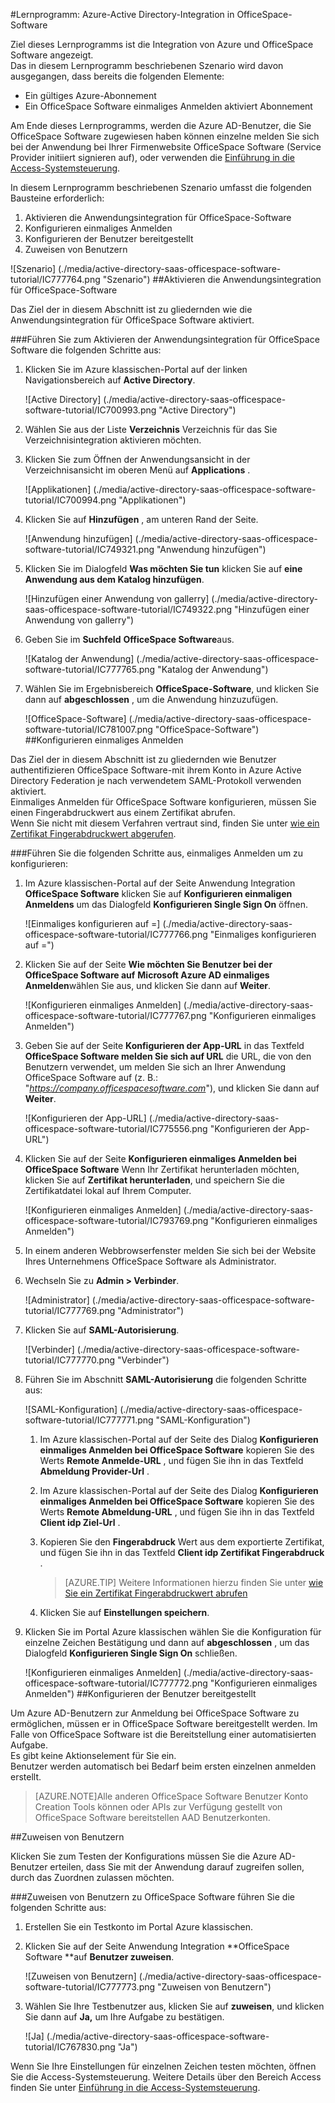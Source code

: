<properties 
    pageTitle="Lernprogramm: Azure-Active Directory-Integration in OfficeSpace Software | Microsoft Azure" 
    description="Erfahren Sie, wie zur Verwendung von OfficeSpace Software mit Azure Active Directory aktivieren einmaliges Anmelden, automatisierte Bereitstellung und mehr!" 
    services="active-directory" 
    authors="jeevansd"  
    documentationCenter="na" 
    manager="femila"/>
<tags 
    ms.service="active-directory" 
    ms.devlang="na" 
    ms.topic="article" 
    ms.tgt_pltfrm="na" 
    ms.workload="identity" 
    ms.date="09/29/2016" 
    ms.author="jeedes" />

#<a name="tutorial-azure-active-directory-integration-with-officespace-software"></a>Lernprogramm: Azure-Active Directory-Integration in OfficeSpace-Software
  
Ziel dieses Lernprogramms ist die Integration von Azure und OfficeSpace Software angezeigt.  
Das in diesem Lernprogramm beschriebenen Szenario wird davon ausgegangen, dass bereits die folgenden Elemente:

-   Ein gültiges Azure-Abonnement
-   Ein OfficeSpace Software einmaliges Anmelden aktiviert Abonnement
  
Am Ende dieses Lernprogramms, werden die Azure AD-Benutzer, die Sie OfficeSpace Software zugewiesen haben können einzelne melden Sie sich bei der Anwendung bei Ihrer Firmenwebsite OfficeSpace Software (Service Provider initiiert signieren auf), oder verwenden die [Einführung in die Access-Systemsteuerung](active-directory-saas-access-panel-introduction.md).
  
In diesem Lernprogramm beschriebenen Szenario umfasst die folgenden Bausteine erforderlich:

1.  Aktivieren die Anwendungsintegration für OfficeSpace-Software
2.  Konfigurieren einmaliges Anmelden
3.  Konfigurieren der Benutzer bereitgestellt
4.  Zuweisen von Benutzern

![Szenario] (./media/active-directory-saas-officespace-software-tutorial/IC777764.png "Szenario")
##<a name="enabling-the-application-integration-for-officespace-software"></a>Aktivieren die Anwendungsintegration für OfficeSpace-Software
  
Das Ziel der in diesem Abschnitt ist zu gliedernden wie die Anwendungsintegration für OfficeSpace Software aktiviert.

###<a name="to-enable-the-application-integration-for-officespace-software-perform-the-following-steps"></a>Führen Sie zum Aktivieren der Anwendungsintegration für OfficeSpace Software die folgenden Schritte aus:

1.  Klicken Sie im Azure klassischen-Portal auf der linken Navigationsbereich auf **Active Directory**.

    ![Active Directory] (./media/active-directory-saas-officespace-software-tutorial/IC700993.png "Active Directory")

2.  Wählen Sie aus der Liste **Verzeichnis** Verzeichnis für das Sie Verzeichnisintegration aktivieren möchten.

3.  Klicken Sie zum Öffnen der Anwendungsansicht in der Verzeichnisansicht im oberen Menü auf **Applications** .

    ![Applikationen] (./media/active-directory-saas-officespace-software-tutorial/IC700994.png "Applikationen")

4.  Klicken Sie auf **Hinzufügen** , am unteren Rand der Seite.

    ![Anwendung hinzufügen] (./media/active-directory-saas-officespace-software-tutorial/IC749321.png "Anwendung hinzufügen")

5.  Klicken Sie im Dialogfeld **Was möchten Sie tun** klicken Sie auf **eine Anwendung aus dem Katalog hinzufügen**.

    ![Hinzufügen einer Anwendung von gallerry] (./media/active-directory-saas-officespace-software-tutorial/IC749322.png "Hinzufügen einer Anwendung von gallerry")

6.  Geben Sie im **Suchfeld** **OfficeSpace Software**aus.

    ![Katalog der Anwendung] (./media/active-directory-saas-officespace-software-tutorial/IC777765.png "Katalog der Anwendung")

7.  Wählen Sie im Ergebnisbereich **OfficeSpace-Software**, und klicken Sie dann auf **abgeschlossen** , um die Anwendung hinzuzufügen.

    ![OfficeSpace-Software] (./media/active-directory-saas-officespace-software-tutorial/IC781007.png "OfficeSpace-Software")
##<a name="configuring-single-sign-on"></a>Konfigurieren einmaliges Anmelden
  
Das Ziel der in diesem Abschnitt ist zu gliedernden wie Benutzer authentifizieren OfficeSpace Software-mit ihrem Konto in Azure Active Directory Federation je nach verwendetem SAML-Protokoll verwenden aktiviert.  
Einmaliges Anmelden für OfficeSpace Software konfigurieren, müssen Sie einen Fingerabdruckwert aus einem Zertifikat abrufen.  
Wenn Sie nicht mit diesem Verfahren vertraut sind, finden Sie unter [wie ein Zertifikat Fingerabdruckwert abgerufen](http://youtu.be/YKQF266SAxI).

###<a name="to-configure-single-sign-on-perform-the-following-steps"></a>Führen Sie die folgenden Schritte aus, einmaliges Anmelden um zu konfigurieren:

1.  Im Azure klassischen-Portal auf der Seite Anwendung Integration **OfficeSpace Software** klicken Sie auf **Konfigurieren einmaligen Anmeldens** um das Dialogfeld **Konfigurieren Single Sign On** öffnen.

    ![Einmaliges konfigurieren auf =] (./media/active-directory-saas-officespace-software-tutorial/IC777766.png "Einmaliges konfigurieren auf =")

2.  Klicken Sie auf der Seite **Wie möchten Sie Benutzer bei der OfficeSpace Software auf** **Microsoft Azure AD einmaliges Anmelden**wählen Sie aus, und klicken Sie dann auf **Weiter**.

    ![Konfigurieren einmaliges Anmelden] (./media/active-directory-saas-officespace-software-tutorial/IC777767.png "Konfigurieren einmaliges Anmelden")

3.  Geben Sie auf der Seite **Konfigurieren der App-URL** in das Textfeld **OfficeSpace Software melden Sie sich auf URL** die URL, die von den Benutzern verwendet, um melden Sie sich an Ihrer Anwendung OfficeSpace Software auf (z. B.: "*https://company.officespacesoftware.com*"), und klicken Sie dann auf **Weiter**.

    ![Konfigurieren der App-URL] (./media/active-directory-saas-officespace-software-tutorial/IC775556.png "Konfigurieren der App-URL")

4.  Klicken Sie auf der Seite **Konfigurieren einmaliges Anmelden bei OfficeSpace Software** Wenn Ihr Zertifikat herunterladen möchten, klicken Sie auf **Zertifikat herunterladen**, und speichern Sie die Zertifikatdatei lokal auf Ihrem Computer.

    ![Konfigurieren einmaliges Anmelden] (./media/active-directory-saas-officespace-software-tutorial/IC793769.png "Konfigurieren einmaliges Anmelden")

5.  In einem anderen Webbrowserfenster melden Sie sich bei der Website Ihres Unternehmens OfficeSpace Software als Administrator.

6.  Wechseln Sie zu **Admin \> Verbinder**.

    ![Administrator] (./media/active-directory-saas-officespace-software-tutorial/IC777769.png "Administrator")

7.  Klicken Sie auf **SAML-Autorisierung**.

    ![Verbinder] (./media/active-directory-saas-officespace-software-tutorial/IC777770.png "Verbinder")

8.  Führen Sie im Abschnitt **SAML-Autorisierung** die folgenden Schritte aus:

    ![SAML-Konfiguration] (./media/active-directory-saas-officespace-software-tutorial/IC777771.png "SAML-Konfiguration")

    1.  Im Azure klassischen-Portal auf der Seite des Dialog **Konfigurieren einmaliges Anmelden bei OfficeSpace Software** kopieren Sie des Werts **Remote Anmelde-URL** , und fügen Sie ihn in das Textfeld **Abmeldung Provider-Url** .
    2.  Im Azure klassischen-Portal auf der Seite des Dialog **Konfigurieren einmaliges Anmelden bei OfficeSpace Software** kopieren Sie des Werts **Remote Abmeldung-URL** , und fügen Sie ihn in das Textfeld **Client idp Ziel-Url** .
    3.  Kopieren Sie den **Fingerabdruck** Wert aus dem exportierte Zertifikat, und fügen Sie ihn in das Textfeld **Client idp Zertifikat Fingerabdruck** .  

        >[AZURE.TIP]
        Weitere Informationen hierzu finden Sie unter [wie Sie ein Zertifikat Fingerabdruckwert abrufen](http://youtu.be/YKQF266SAxI)

    4.  Klicken Sie auf **Einstellungen speichern**.

9.  Klicken Sie im Portal Azure klassischen wählen Sie die Konfiguration für einzelne Zeichen Bestätigung und dann auf **abgeschlossen** , um das Dialogfeld **Konfigurieren Single Sign On** schließen.

    ![Konfigurieren einmaliges Anmelden] (./media/active-directory-saas-officespace-software-tutorial/IC777772.png "Konfigurieren einmaliges Anmelden")
##<a name="configuring-user-provisioning"></a>Konfigurieren der Benutzer bereitgestellt
  
Um Azure AD-Benutzern zur Anmeldung bei OfficeSpace Software zu ermöglichen, müssen er in OfficeSpace Software bereitgestellt werden. Im Falle von OfficeSpace Software ist die Bereitstellung einer automatisierten Aufgabe.  
Es gibt keine Aktionselement für Sie ein.  
Benutzer werden automatisch bei Bedarf beim ersten einzelnen anmelden erstellt.

>[AZURE.NOTE]Alle anderen OfficeSpace Software Benutzer Konto Creation Tools können oder APIs zur Verfügung gestellt von OfficeSpace Software bereitstellen AAD Benutzerkonten.

##<a name="assigning-users"></a>Zuweisen von Benutzern
  
Klicken Sie zum Testen der Konfigurations müssen Sie die Azure AD-Benutzer erteilen, dass Sie mit der Anwendung darauf zugreifen sollen, durch das Zuordnen zulassen möchten.

###<a name="to-assign-users-to-officespace-software-perform-the-following-steps"></a>Zuweisen von Benutzern zu OfficeSpace Software führen Sie die folgenden Schritte aus:

1.  Erstellen Sie ein Testkonto im Portal Azure klassischen.

2.  Klicken Sie auf der Seite Anwendung Integration **OfficeSpace Software **auf **Benutzer zuweisen**.

    ![Zuweisen von Benutzern] (./media/active-directory-saas-officespace-software-tutorial/IC777773.png "Zuweisen von Benutzern")

3.  Wählen Sie Ihre Testbenutzer aus, klicken Sie auf **zuweisen**, und klicken Sie dann auf **Ja,** um Ihre Aufgabe zu bestätigen.

    ![Ja] (./media/active-directory-saas-officespace-software-tutorial/IC767830.png "Ja")
  
Wenn Sie Ihre Einstellungen für einzelnen Zeichen testen möchten, öffnen Sie die Access-Systemsteuerung. Weitere Details über den Bereich Access finden Sie unter [Einführung in die Access-Systemsteuerung](active-directory-saas-access-panel-introduction.md).